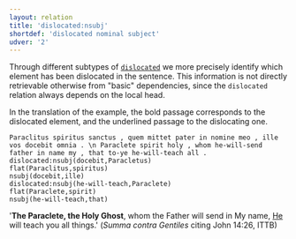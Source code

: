 ```yaml
---
layout: relation
title: 'dislocated:nsubj'
shortdef: 'dislocated nominal subject'
udver: '2'
---
```


Through different subtypes of [`dislocated`](u-dep/dislocated) we more precisely identify which element has been dislocated in the sentence. This information is not directly retrievable otherwise from "basic" dependencies, since the `dislocated` relation always depends on the local head.

In the translation of the example, the bold passage corresponds to the dislocated element, and the underlined passage to the dislocating one.

~~~ sdparse
Paraclitus spiritus sanctus , quem mittet pater in nomine meo , ille vos docebit omnia . \n Paraclete spirit holy , whom he-will-send father in name my , that to-ye he-will-teach all .
dislocated:nsubj(docebit,Paracletus)
flat(Paraclitus,spiritus)
nsubj(docebit,ille)
dislocated:nsubj(he-will-teach,Paraclete)
flat(Paraclete,spirit)
nsubj(he-will-teach,that)
~~~

'**The Paraclete, the Holy Ghost**, whom the Father will send in My name, <u>He</u> will teach you all things.' (*Summa contra Gentiles* citing John 14:26, ITTB)
<!-- Interlanguage links updated St lis 3 20:58:52 CET 2021 -->
